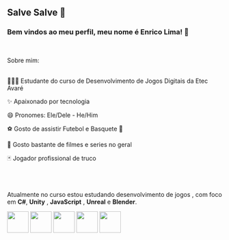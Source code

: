 ## Salve Salve 👋

<!--
**EnricoLima21/EnricoLima21** is a ✨ _special_ ✨ repository because its `README.md` (this file) appears on your GitHub profile.

Here are some ideas to get you started:

- 🔭 I’m currently working on ...
- 🌱 I’m currently learning ...
- 👯 I’m looking to collaborate on ...
- 🤔 I’m looking for help with ...
- 💬 Ask me about ...
- 📫 How to reach me: ...
- 😄 Pronouns: ...
- ⚡ Fun fact: ...
-->
<h3> Bem vindos ao meu perfil, meu nome é Enrico Lima! 👻  </h3>

<br>

Sobre mim: 
<br>
<br>

👨🏻‍💻 Estudante do curso de Desenvolvimento de Jogos Digitais da Etec Avaré

✨ Apaixonado por tecnologia

😄 Pronomes: Ele/Dele - He/Him

⚽ Gosto de assistir Futebol e Basquete 🏀

👀 Gosto bastante de filmes e series no geral

🃏 Jogador profissional de truco

<br>
<br>

Atualmente no curso estou estudando desenvolvimento de jogos , com foco em **C#**, **Unity** , **JavaScript** , **Unreal** e **Blender**.

<div style='display:inline'>

<img width='50' height='50' src="https://cdn.jsdelivr.net/gh/devicons/devicon@latest/icons/csharp/csharp-original.svg" />

<img width='50' height='50' src="https://cdn.jsdelivr.net/gh/devicons/devicon@latest/icons/unity/unity-original.svg" />

<img width='50' height='50' src="https://cdn.jsdelivr.net/gh/devicons/devicon@latest/icons/javascript/javascript-original.svg" />

<img width='50' height='50' src="https://cdn.jsdelivr.net/gh/devicons/devicon@latest/icons/unrealengine/unrealengine-original.svg" />

<img width='50' height='50' src="https://cdn.jsdelivr.net/gh/devicons/devicon@latest/icons/blender/blender-original.svg" />
  



    
